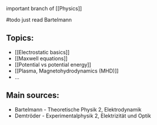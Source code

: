 important branch of [[Physics]]


#todo  just read Bartelmann


## Topics:
- [[Electrostatic basics]]
- [[Maxwell equations]]
- [[Potential vs potential energy]]
- [[Plasma, Magnetohydrodynamics (MHD)]]
- ...





## Main sources:
- Bartelmann - Theoretische Physik 2, Elektrodynamik
- Demtröder - Experimentalphysik 2, Elektrizität und Optik